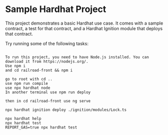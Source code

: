 # Sample Hardhat Project

This project demonstrates a basic Hardhat use case. It comes with a sample contract, a test for that contract, and a Hardhat Ignition module that deploys that contract.

Try running some of the following tasks:

```shell

To run this project, you need to have Node.js installed. You can download it from https://nodejs.org/.
Use npm i
and cd railroad-front && npm i

go to root with cd ..
use npm run compile
use npx hardhat node
In another terminal use npm run deploy

then in cd railroad-front use ng serve

npx hardhat ignition deploy ./ignition/modules/Lock.ts

npx hardhat help
npx hardhat test
REPORT_GAS=true npx hardhat test

```
